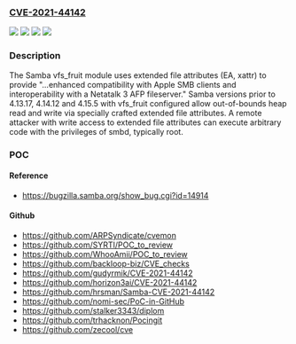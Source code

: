 ### [CVE-2021-44142](https://cve.mitre.org/cgi-bin/cvename.cgi?name=CVE-2021-44142)
![](https://img.shields.io/static/v1?label=Product&message=Samba&color=blue)
![](https://img.shields.io/static/v1?label=Version&message=%3C%204.13.17%20&color=brighgreen)
![](https://img.shields.io/static/v1?label=Vulnerability&message=CWE-125%20Out-of-bounds%20Read&color=brighgreen)
![](https://img.shields.io/static/v1?label=Vulnerability&message=CWE-787%20Out-of-bounds%20Write&color=brighgreen)

### Description

The Samba vfs_fruit module uses extended file attributes (EA, xattr) to provide "...enhanced compatibility with Apple SMB clients and interoperability with a Netatalk 3 AFP fileserver." Samba versions prior to 4.13.17, 4.14.12 and 4.15.5 with vfs_fruit configured allow out-of-bounds heap read and write via specially crafted extended file attributes. A remote attacker with write access to extended file attributes can execute arbitrary code with the privileges of smbd, typically root.

### POC

#### Reference
- https://bugzilla.samba.org/show_bug.cgi?id=14914

#### Github
- https://github.com/ARPSyndicate/cvemon
- https://github.com/SYRTI/POC_to_review
- https://github.com/WhooAmii/POC_to_review
- https://github.com/backloop-biz/CVE_checks
- https://github.com/gudyrmik/CVE-2021-44142
- https://github.com/horizon3ai/CVE-2021-44142
- https://github.com/hrsman/Samba-CVE-2021-44142
- https://github.com/nomi-sec/PoC-in-GitHub
- https://github.com/stalker3343/diplom
- https://github.com/trhacknon/Pocingit
- https://github.com/zecool/cve

